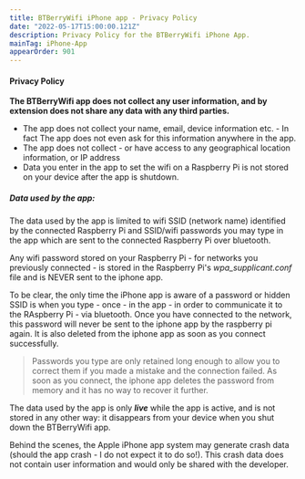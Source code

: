 ```yaml
---
title: BTBerryWifi iPhone app - Privacy Policy
date: "2022-05-17T15:00:00.121Z"
description: Privacy Policy for the BTBerryWifi iPhone App.
mainTag: iPhone-App
appearOrder: 901
---
```


#### Privacy Policy

**The BTBerryWifi app does not collect any user information, and by extension does not share any data with any third parties.**

- The app does not collect your name, email, device information etc. - In fact The app does not even ask for this information anywhere in the app.
- The app does not collect - or have access to any geographical location information, or IP address
- Data you enter in the app to set the wifi on a Raspberry Pi is not stored on your device after the app is shutdown.

##### Data used by the app:  

The data used by the app is limited to wifi SSID (network name) identified by the connected Raspberry Pi and SSID/wifi passwords you may type in the app which are sent to the connected Raspberry Pi over bluetooth.  

Any wifi password stored on your Raspberry Pi - for networks you previously connected - is stored in the Raspberry Pi's *wpa_supplicant.conf* file and is NEVER sent to the iphone app. 

To be clear, the only time the iPhone app is aware of a password or hidden SSID is when you type - once - in the app - in order to communicate it to the RAspberry Pi - via bluetooth. Once you have connected to the network, this password will never be sent to the iphone app by the raspberry pi again. It is also deleted from the iphone app as soon as you connect successfully.

> Passwords you type are only retained long enough to allow you to correct them if you made a mistake and the connection failed.  As soon as you connect, the iphone app deletes the password from memory and it has no way to recover it further.

The data used by the app is only ***live*** while the app is active, and is not stored in any other way: it disappears from your device when you shut down the BTBerryWifi app.  

Behind the scenes, the Apple iPhone app system may generate crash data (should the app crash - I do not expect it to do so!).  This crash data does not contain user information and would only be shared with the developer.


